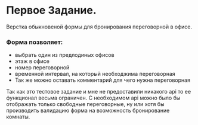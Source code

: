 # Первое Задание.
Верстка обыкновеной формы для бронирования переговорной в офисе.
### Форма позволяет:
- выбрать один из предлодиных офисов 
- этаж в офисе 
- номер переговорной 
- временной интервал, на который необходжима переговорная 
- Так же можно оставать комментарий для чего нужна переговорная

Так как это тестовое задание и мне не предоставили никакого api то ее функционал весьма ограничен.
С необходимом api можно было бы отображать только свободные переговорные, ну или хотя бы производить валидацию форма на возможность бронирование комнаты.